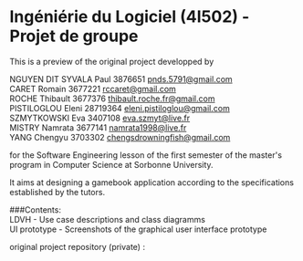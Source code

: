# Ingéniérie du Logiciel (4I502) - Projet de groupe

This is a preview of the original project developped by  

NGUYEN DIT SYVALA Paul  3876651 pnds.5791@gmail.com  
CARET Romain  3677221 rccaret@gmail.com  
ROCHE Thibault  3677376 thibault.roche.fr@gmail.com  
PISTILOGLOU Eleni 28719364 eleni.pistiloglou@gmail.com  
SZMYTKOWSKI Eva  3407108  eva.szmyt@live.fr  
MISTRY Namrata  3677141 namrata1998@live.fr  
YANG Chengyu 3703302 chengsdrowningfish@gmail.com  

for the Software Engineering lesson of the first semester of the master's program in Computer Science at Sorbonne University. 

It aims at designing a gamebook application according to the specifications established by the tutors.  
  
  
  
###Contents:  
LDVH - Use case descriptions and class diagramms  
UI prototype - Screenshots of the graphical user interface prototype  
  
  
  
original project repository (private) :  
